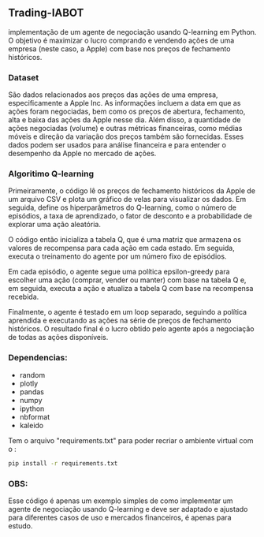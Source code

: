 ## Trading-IABOT 

implementação de um agente de negociação usando Q-learning em Python. O objetivo é maximizar o lucro comprando e vendendo ações de uma empresa (neste caso, a Apple) com base nos preços de fechamento históricos.

### Dataset
 São dados relacionados aos preços das ações de uma empresa, especificamente a Apple Inc. As informações incluem a data em que as ações foram negociadas, bem como os preços de abertura, fechamento, alta e baixa das ações da Apple nesse dia. Além disso, a quantidade de ações negociadas (volume) e outras métricas financeiras, como médias móveis e direção da variação dos preços também são fornecidas. Esses dados podem ser usados para análise financeira e para entender o desempenho da Apple no mercado de ações.

### Algoritimo Q-learning

Primeiramente, o código lê os preços de fechamento históricos da Apple de um arquivo CSV e plota um gráfico de velas para visualizar os dados. Em seguida, define os hiperparâmetros do Q-learning, como o número de episódios, a taxa de aprendizado, o fator de desconto e a probabilidade de explorar uma ação aleatória.

O código então inicializa a tabela Q, que é uma matriz que armazena os valores de recompensa para cada ação em cada estado. Em seguida, executa o treinamento do agente por um número fixo de episódios.

Em cada episódio, o agente segue uma política epsilon-greedy para escolher uma ação (comprar, vender ou manter) com base na tabela Q e, em seguida, executa a ação e atualiza a tabela Q com base na recompensa recebida.

Finalmente, o agente é testado em um loop separado, seguindo a política aprendida e executando as ações na série de preços de fechamento históricos. O resultado final é o lucro obtido pelo agente após a negociação de todas as ações disponíveis.


### Dependencias:
- random
- plotly
- pandas
- numpy 
- ipython
- nbformat
- kaleido

Tem o arquivo "requirements.txt" para poder recriar o ambiente virtual com o :
```sh
pip install -r requirements.txt
```
### OBS:
Esse código é apenas um exemplo simples de como implementar um agente de negociação usando Q-learning e deve ser adaptado e ajustado para diferentes casos de uso e mercados financeiros, é apenas para estudo.